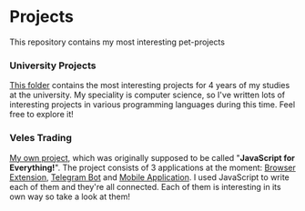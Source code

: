 # Projects
This repository contains my most interesting pet-projects
### University Projects
[This folder](https://github.com/alex-coyoto/Projects/tree/main/University%20Projects) contains the most interesting projects for 4 years of my studies at the university. My speciality is computer science, so I've written lots of interesting projects in various programming languages during this time. Feel free to explore it!
### Veles Trading
[My own project](https://github.com/alex-coyoto/Projects/tree/main/Veles%20Trading), which was originally supposed to be called "**JavaScript for Everything!**". The project consists of 3 applications at the moment: [Browser Extension](https://github.com/alex-coyoto/Projects/tree/main/Veles%20Trading/vt-browser-extension), [Telegram Bot](https://github.com/alex-coyoto/Projects/tree/main/Veles%20Trading/vt-bot) and [Mobile Application](https://github.com/alex-coyoto/Projects/tree/main/Veles%20Trading/vt-mobile). I used JavaScript to write each of them and they're all connected. Each of them is interesting in its own way so take a look at them!

